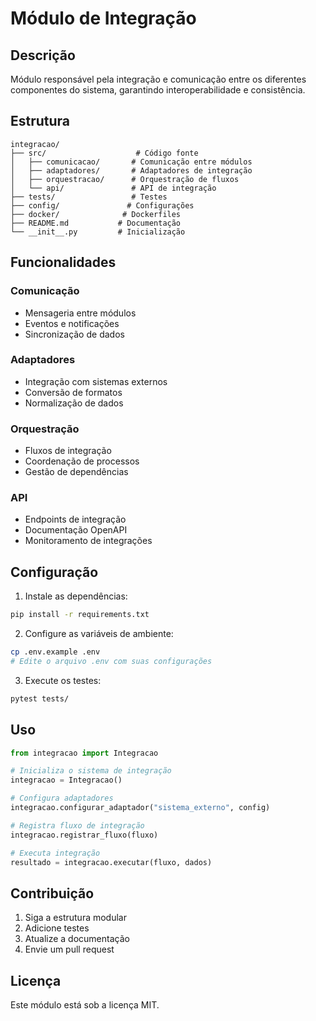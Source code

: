 # Módulo de Integração

## Descrição
Módulo responsável pela integração e comunicação entre os diferentes componentes do sistema, garantindo interoperabilidade e consistência.

## Estrutura
```
integracao/
├── src/                    # Código fonte
│   ├── comunicacao/       # Comunicação entre módulos
│   ├── adaptadores/       # Adaptadores de integração
│   ├── orquestracao/      # Orquestração de fluxos
│   └── api/               # API de integração
├── tests/                 # Testes
├── config/               # Configurações
├── docker/              # Dockerfiles
├── README.md           # Documentação
└── __init__.py         # Inicialização
```

## Funcionalidades

### Comunicação
- Mensageria entre módulos
- Eventos e notificações
- Sincronização de dados

### Adaptadores
- Integração com sistemas externos
- Conversão de formatos
- Normalização de dados

### Orquestração
- Fluxos de integração
- Coordenação de processos
- Gestão de dependências

### API
- Endpoints de integração
- Documentação OpenAPI
- Monitoramento de integrações

## Configuração

1. Instale as dependências:
```bash
pip install -r requirements.txt
```

2. Configure as variáveis de ambiente:
```bash
cp .env.example .env
# Edite o arquivo .env com suas configurações
```

3. Execute os testes:
```bash
pytest tests/
```

## Uso

```python
from integracao import Integracao

# Inicializa o sistema de integração
integracao = Integracao()

# Configura adaptadores
integracao.configurar_adaptador("sistema_externo", config)

# Registra fluxo de integração
integracao.registrar_fluxo(fluxo)

# Executa integração
resultado = integracao.executar(fluxo, dados)
```

## Contribuição

1. Siga a estrutura modular
2. Adicione testes
3. Atualize a documentação
4. Envie um pull request

## Licença

Este módulo está sob a licença MIT.

